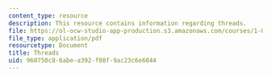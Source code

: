 ```yaml
---
content_type: resource
description: This resource contains information regarding threads.
file: https://ol-ocw-studio-app-production.s3.amazonaws.com/courses/1-00-introduction-to-computers-and-engineering-problem-solving-spring-2012/960750c86abea392f08f9ac23c6e6044_MIT1_00S12_Lec_28.pdf
file_type: application/pdf
resourcetype: Document
title: Threads
uid: 960750c8-6abe-a392-f08f-9ac23c6e6044
---
```

